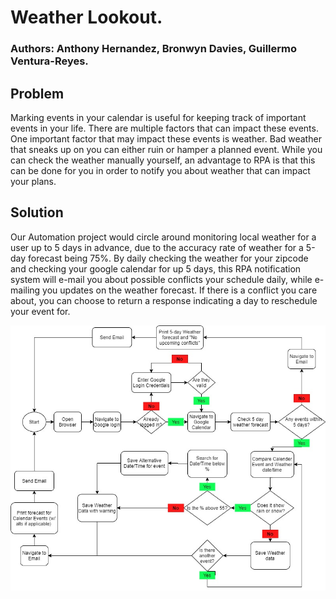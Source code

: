 # Weather Lookout.

### Authors: Anthony Hernandez, Bronwyn Davies, Guillermo Ventura-Reyes.

## Problem
Marking events in your calendar is useful for keeping track of important events in your life. There are multiple factors that can impact these events. One important factor that may impact these events is weather. Bad weather that sneaks up on you can either ruin or hamper a planned event. While you can check the weather manually yourself, an advantage to RPA is that this can be done for you in order to notify you about weather that can impact your plans. 

## Solution
Our Automation project would circle around monitoring local weather for a user up to 5 days in advance, due to the accuracy rate of weather for a 5-day forecast being 75%. By daily checking the weather for your zipcode and checking your google calendar for up 5 days, this RPA notification system will e-mail you about possible conflicts your schedule daily, while e-mailing you updates on the weather forecast. If there is a conflict you care about, you can choose to return a response indicating a day to reschedule your event for. 

![Flow Chart Diagram](https://github.com/GuillermoVenturaReyes/images/blob/main/Weather_RPA.jpg.jpg)